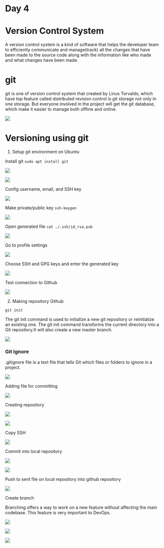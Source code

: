 # Day 4

# Version Control System

A version control system is a kind of software that helps the developer team to efficiently communicate and manage(track) all the changes that have been made to the source code along with the information like who made and what changes have been made.

# git

git is one of version control system that created by Linus Torvalds, which have top feature called distributed revision control is git storage not only in one storage. But everyone involved in the project will get the git database, which make it easier to manage both offline and online.

![](./media/git.jpg)

# Versioning using git

1. Setup git environment on Ubuntu

Install git
`sudo apt install git`

![](./media/1.png)

![](./media/2.png)

Config username, email, and SSH key

![](./media/3.png)

Make private/public key
`ssh-keygen`

![](./media/4.png)

Open generated file
`cat ./.ssh/id_rsa.pub`

![](./media/5.png)

Go to profile settings

![](./media/6.png)

Choose SSH and GPG keys and enter the generated key

![](./media/7.png)

Test connection to Github

![](./media/8.png)

2. Making repository Github

`git init`

The git init command is used to initialize a new git repository or reinitialize an existing one. The git init command transforms the current directory into a Git repository.It will also create a new master branch.

![](./media/10.png)

### Git Ignore

.gitignore file is a text file that tells Git which files or folders to ignore in a project.

![](./media/11.png)

Adding file for committing

![](./media/12.png)

Creating repository

![](./media/13.png)

![](./media/14.png)

Copy SSH

![](./media/15.png)

Commit into local repository

![](./media/17.png)

![](./media/16.png)

Push to sent file on local repository into github repository

![](./media/18.png)

Create branch

Branching offers a way to work on a new feature without affecting the main codebase. This feature is very important to DevOps.

![](./media/19.png)

![](./media/20.png)

![](./media/21.png)
